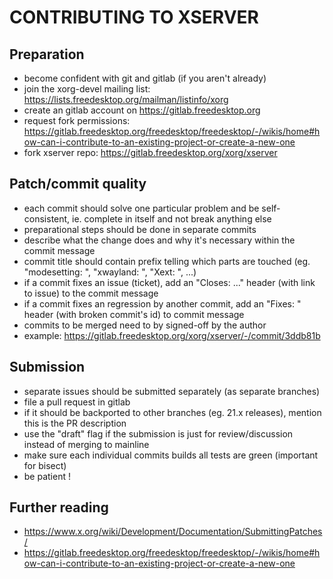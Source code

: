 CONTRIBUTING TO XSERVER
======================

Preparation
-----------

* become confident with git and gitlab (if you aren't already)
* join the xorg-devel mailing list: https://lists.freedesktop.org/mailman/listinfo/xorg
* create an gitlab account on https://gitlab.freedesktop.org
* request fork permissions: https://gitlab.freedesktop.org/freedesktop/freedesktop/-/wikis/home#how-can-i-contribute-to-an-existing-project-or-create-a-new-one
* fork xserver repo: https://gitlab.freedesktop.org/xorg/xserver

Patch/commit quality
--------------------

* each commit should solve one particular problem and be self-consistent, ie. complete in itself and not break anything else
* preparational steps should be done in separate commits
* describe what the change does and why it's necessary within the commit message
* commit title should contain prefix telling which parts are touched (eg. "modesetting: ", "xwayland: ", "Xext: ", ...)
* if a commit fixes an issue (ticket), add an "Closes: ..." header (with link to issue) to the commit message
* if a commit fixes an regression by another commit, add an "Fixes: " header (with broken commit's id) to commit message
* commits to be merged need to by signed-off by the author
* example: https://gitlab.freedesktop.org/xorg/xserver/-/commit/3ddb81b

Submission
----------

* separate issues should be submitted separately (as separate branches)
* file a pull request in gitlab
* if it should be backported to other branches (eg. 21.x releases), mention this is the PR description
* use the "draft" flag if the submission is just for review/discussion instead of merging to mainline
* make sure each individual commits builds all tests are green (important for bisect)
* be patient !

Further reading
---------------

* https://www.x.org/wiki/Development/Documentation/SubmittingPatches/
* https://gitlab.freedesktop.org/freedesktop/freedesktop/-/wikis/home#how-can-i-contribute-to-an-existing-project-or-create-a-new-one
